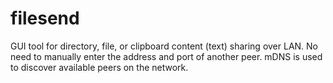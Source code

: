 # filesend

GUI tool for directory, file, or clipboard content (text) sharing over LAN.
No need to manually enter the address and port of another peer. mDNS is used to discover available peers on the network.
